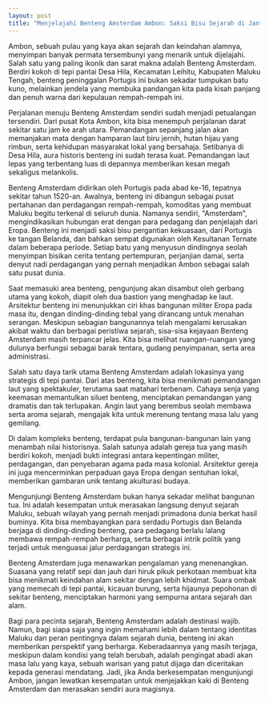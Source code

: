```yaml
---
layout: post
title: "Menjelajahi Benteng Amsterdam Ambon: Saksi Bisu Sejarah di Jantung Maluku"
---
```


Ambon, sebuah pulau yang kaya akan sejarah dan keindahan alamnya, menyimpan banyak permata tersembunyi yang menarik untuk dijelajahi. Salah satu yang paling ikonik dan sarat makna adalah Benteng Amsterdam. Berdiri kokoh di tepi pantai Desa Hila, Kecamatan Leihitu, Kabupaten Maluku Tengah, benteng peninggalan Portugis ini bukan sekadar tumpukan batu kuno, melainkan jendela yang membuka pandangan kita pada kisah panjang dan penuh warna dari kepulauan rempah-rempah ini.

Perjalanan menuju Benteng Amsterdam sendiri sudah menjadi petualangan tersendiri. Dari pusat Kota Ambon, kita bisa menempuh perjalanan darat sekitar satu jam ke arah utara. Pemandangan sepanjang jalan akan memanjakan mata dengan hamparan laut biru jernih, hutan hijau yang rimbun, serta kehidupan masyarakat lokal yang bersahaja. Setibanya di Desa Hila, aura historis benteng ini sudah terasa kuat. Pemandangan laut lepas yang terbentang luas di depannya memberikan kesan megah sekaligus melankolis.

Benteng Amsterdam didirikan oleh Portugis pada abad ke-16, tepatnya sekitar tahun 1520-an. Awalnya, benteng ini dibangun sebagai pusat pertahanan dan perdagangan rempah-rempah, komoditas yang membuat Maluku begitu terkenal di seluruh dunia. Namanya sendiri, "Amsterdam", mengindikasikan hubungan erat dengan para pedagang dan penjelajah dari Eropa. Benteng ini menjadi saksi bisu pergantian kekuasaan, dari Portugis ke tangan Belanda, dan bahkan sempat digunakan oleh Kesultanan Ternate dalam beberapa periode. Setiap batu yang menyusun dindingnya seolah menyimpan bisikan cerita tentang pertempuran, perjanjian damai, serta denyut nadi perdagangan yang pernah menjadikan Ambon sebagai salah satu pusat dunia.

Saat memasuki area benteng, pengunjung akan disambut oleh gerbang utama yang kokoh, diapit oleh dua bastion yang menghadap ke laut. Arsitektur benteng ini menunjukkan ciri khas bangunan militer Eropa pada masa itu, dengan dinding-dinding tebal yang dirancang untuk menahan serangan. Meskipun sebagian bangunannya telah mengalami kerusakan akibat waktu dan berbagai peristiwa sejarah, sisa-sisa kejayaan Benteng Amsterdam masih terpancar jelas. Kita bisa melihat ruangan-ruangan yang dulunya berfungsi sebagai barak tentara, gudang penyimpanan, serta area administrasi.

Salah satu daya tarik utama Benteng Amsterdam adalah lokasinya yang strategis di tepi pantai. Dari atas benteng, kita bisa menikmati pemandangan laut yang spektakuler, terutama saat matahari terbenam. Cahaya senja yang keemasan memantulkan siluet benteng, menciptakan pemandangan yang dramatis dan tak terlupakan. Angin laut yang berembus seolah membawa serta aroma sejarah, mengajak kita untuk merenung tentang masa lalu yang gemilang.

Di dalam kompleks benteng, terdapat pula bangunan-bangunan lain yang menambah nilai historisnya. Salah satunya adalah gereja tua yang masih berdiri kokoh, menjadi bukti integrasi antara kepentingan militer, perdagangan, dan penyebaran agama pada masa kolonial. Arsitektur gereja ini juga mencerminkan perpaduan gaya Eropa dengan sentuhan lokal, memberikan gambaran unik tentang akulturasi budaya.

Mengunjungi Benteng Amsterdam bukan hanya sekadar melihat bangunan tua. Ini adalah kesempatan untuk merasakan langsung denyut sejarah Maluku, sebuah wilayah yang pernah menjadi primadona dunia berkat hasil buminya. Kita bisa membayangkan para serdadu Portugis dan Belanda berjaga di dinding-dinding benteng, para pedagang berlalu lalang membawa rempah-rempah berharga, serta berbagai intrik politik yang terjadi untuk menguasai jalur perdagangan strategis ini.

Benteng Amsterdam juga menawarkan pengalaman yang menenangkan. Suasana yang relatif sepi dan jauh dari hiruk pikuk perkotaan membuat kita bisa menikmati keindahan alam sekitar dengan lebih khidmat. Suara ombak yang memecah di tepi pantai, kicauan burung, serta hijaunya pepohonan di sekitar benteng, menciptakan harmoni yang sempurna antara sejarah dan alam.

Bagi para pecinta sejarah, Benteng Amsterdam adalah destinasi wajib. Namun, bagi siapa saja yang ingin memahami lebih dalam tentang identitas Maluku dan peran pentingnya dalam sejarah dunia, benteng ini akan memberikan perspektif yang berharga. Keberadaannya yang masih terjaga, meskipun dalam kondisi yang telah berubah, adalah pengingat abadi akan masa lalu yang kaya, sebuah warisan yang patut dijaga dan diceritakan kepada generasi mendatang. Jadi, jika Anda berkesempatan mengunjungi Ambon, jangan lewatkan kesempatan untuk menjejakkan kaki di Benteng Amsterdam dan merasakan sendiri aura magisnya.

